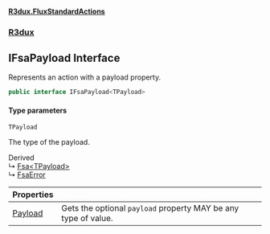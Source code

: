 #### [R3dux.FluxStandardActions](R3dux.FluxStandardActions.md 'R3dux.FluxStandardActions')
### [R3dux](R3dux.FluxStandardActions.md#R3dux 'R3dux')

## IFsaPayload<TPayload> Interface

Represents an action with a payload property.

```csharp
public interface IFsaPayload<TPayload>
```
#### Type parameters

<a name='R3dux.IFsaPayload_TPayload_.TPayload'></a>

`TPayload`

The type of the payload.

Derived  
&#8627; [Fsa&lt;TPayload&gt;](Fsa_TPayload_.md 'R3dux.Fsa<TPayload>')  
&#8627; [FsaError](FsaError.md 'R3dux.FsaError')

| Properties | |
| :--- | :--- |
| [Payload](IFsaPayload_TPayload_.Payload.md 'R3dux.IFsaPayload<TPayload>.Payload') | Gets the optional `payload` property MAY be any type of value. |
